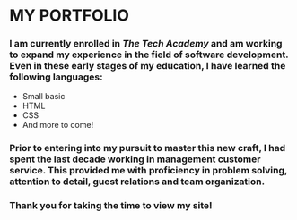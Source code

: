 # MY PORTFOLIO 
### I am currently enrolled in _The Tech Academy_ and am working to expand my experience in the field of software development. Even in these early stages of my education, I have learned the following languages: 
- Small basic 
- HTML 
- CSS
- And more to come!
### 
### Prior to entering into my pursuit to master this new craft, I had spent the last decade working in management customer service. This provided me with proficiency in problem solving, attention to detail, guest relations and team organization. 
### 
### Thank you for taking the time to view my site!
